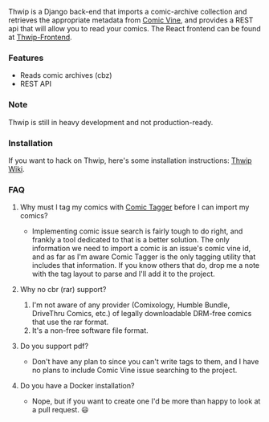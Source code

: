 Thwip is a Django back-end that imports a comic-archive collection and retrieves the appropriate metadata from [Comic Vine](https://comicvine.gamespot.com/api/), and provides a REST api that will allow you to read your comics. The React frontend can be found at [Thwip-Frontend](https://github.com/bpepple/thwip-frontend).

### Features ###
* Reads comic archives (cbz)
* REST API

### Note ###
Thwip is still in heavy development and not production-ready.

### Installation ###
If you want to hack on Thwip, here's some installation instructions: [Thwip Wiki](https://github.com/bpepple/thwip/wiki/Installation-on-Fedora-Linux).

### FAQ ###
1. Why must I tag my comics with [Comic Tagger](https://github.com/davide-romanini/comictagger) before I can import my comics?
    * Implementing comic issue search is fairly tough to do right, and frankly a tool dedicated to that is a better solution. The only information we need to import a comic is an issue's comic vine id, and as far as I'm aware Comic Tagger is the only tagging utility that includes that information. If you know others that do, drop me a note with the tag layout to parse and I'll add it to the project.
  
2. Why no cbr (rar) support?
    1. I'm not aware of any provider (Comixology, Humble Bundle, DriveThru Comics, etc.) of legally downloadable DRM-free comics that use the rar format.
    2. It's a non-free software file format.
    
3. Do you support pdf?
    * Don't have any plan to since you can't write tags to them, and I have no plans to include Comic Vine issue searching to the project.

4. Do you have a Docker installation?
    * Nope, but if you want to create one I'd be more than happy to look at a pull request. :smiley:
